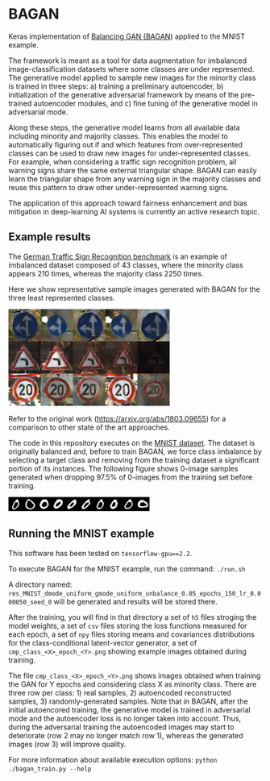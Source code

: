 # BAGAN
Keras implementation of [Balancing GAN (BAGAN)](https://arxiv.org/abs/1803.09655) applied to the MNIST example.

The framework is meant as a tool for data augmentation for imbalanced image-classification datasets where some classes are under represented.
The generative model applied to sample new images for the minority class is trained in three steps: a) training a preliminary autoencoder, b) initialization of the generative adversarial framework by means of the pre-trained autoencoder modules, and c) fine tuning of the generative model in adversarial mode.



Along these steps, the generative model learns from all available data including minority and majority classes. This enables the model to automatically figuring out if and which features from over-represented classes can be used to draw new images for under-represented classes.
For example, when considering a traffic sign recognition problem, all warning signs share the same external triangular shape.
BAGAN can easily learn the triangular shape from any warning sign in the majority classes and reuse this pattern to draw other under-represented warning signs.

The application of this approach toward fairness enhancement and bias mitigation in deep-learning AI systems is currently an active research topic.

## Example results

The [German Traffic Sign Recognition benchmark](http://benchmark.ini.rub.de/) is an example of imbalanced dataset composed of 43 classes, where the minority class appears 210 times, whereas the majority class 2250 times.

Here we show representative sample images generated with BAGAN for the three least represented classes.

![alt text](Figures/bagan_x5_minority.png)

Refer to the original work (https://arxiv.org/abs/1803.09655) for a comparison to other state of the art approaches.


The code in this repository executes on the [MNIST dataset](http://yann.lecun.com/exdb/mnist/). The dataset is originally balanced and, before to train BAGAN, we force class imbalance by selecting a target class and removing from the training dataset a significant portion of its instances.
The following figure shows 0-image samples generated when dropping 97.5\% of 0-images from the training set before training.

![alt text](Figures/plot_class_0.png)



## Running the MNIST example

This software has been tested on `tensorflow-gpu==2.2`.

To execute BAGAN for the MNIST example, run the command:
`./run.sh`

A directory named: `res_MNIST_dmode_uniform_gmode_uniform_unbalance_0.05_epochs_150_lr_0.000050_seed_0` will be generated and results will be stored there.

After the training, you will find in that directory a set of `h5` files stroging the model weights, a set of `csv` files storing the loss functions measured for each epoch, a set of `npy` files storing means and covariances distributions for the class-conditional latent-vector generator, a set of `cmp_class_<X>_epoch_<Y>.png` showing example images obtained during training.

The file `cmp_class_<X>_epoch_<Y>.png` shows images obtained when training the GAN for Y epochs and considering class X as minority class. There are three row per class: 1) real samples, 2) autoencoded reconstructed samples, 3) randomly-generated samples.
Note that in BAGAN, after the initial autoencored training, the generative model is trained in adversarial mode and the autoencoder loss is no longer taken into account. Thus, during the adversarial training the autoencoded images may start to deteriorate (row 2 may no longer match row 1), whereas the generated images (row 3) will improve quality.

For more information about available execution options:
`python ./bagan_train.py --help`

